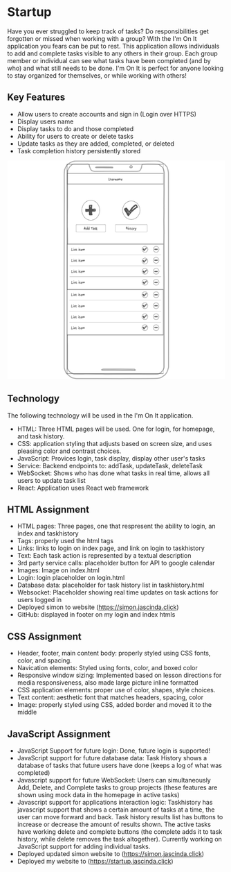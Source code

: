 # Startup
Have you ever struggled to keep track of tasks? Do responsibilities get forgotten or missed when working with a group? With the I'm On It application you fears can be put to rest. This application allows individuals to add and complete tasks visible to any others in their group. Each group member or individual can see what tasks have been completed (and by who) and what still needs to be done. I'm On It is perfect for anyone looking to stay organized for themselves, or while working with others! 
## Key Features
- Allow users to create accounts and sign in (Login over HTTPS)
- Display users name 
- Display tasks to do and those completed
- Ability for users to create or delete tasks 
- Update tasks as they are added, completed, or deleted
- Task completion history persistently stored

![Sketch](image.png)

## Technology 
The following technology will be used in the I'm On It application.

- HTML: Three HTML pages will be used. One for login, for homepage, and task history.
- CSS: application styling that adjusts based on screen size, and uses pleasing color and contrast choices. 
- JavaScript: Provices login, task display, display other user's tasks 
- Service: Backend endpoints to: addTask, updateTask, deleteTask
- WebSocket: Shows who has done what tasks in real time, allows all users to update task list 
- React: Application uses React web framework 

## HTML Assignment 
- HTML pages: Three pages, one that respresent the ability to login, an index and taskhistory
- Tags: properly used the html tags 
- Links: links to login on index page, and link on login to taskhistory
- Text: Each task action is represented by a textual description
- 3rd party service calls: placeholder button for API to google calendar
- Images: Image on index.html
- Login: login placeholder on login.html
- Database data: placeholder for task history list in taskhistory.html
- Websocket: Placeholder showing real time updates on task actions for users logged in 
- Deployed simon to website (https://simon.jascinda.click)
- GitHub: displayed in footer on my login and index htmls 

## CSS Assignment
- Header, footer, main content body: properly styled using CSS fonts, color, and spacing. 
- Navication elements: Styled using fonts, color, and boxed color
- Responsive window sizing: Implemented based on lesson directions for media responsiveness, also made large picture inline formatted
- CSS application elements: proper use of color, shapes, style choices. 
- Text content: aesthetic font that matches headers, spacing, color 
- Image: properly styled using CSS, added border and moved it to the middle

## JavaScript Assignment
- JavaScript Support for future login: Done, future login is supported!
- JavaScript support for future database data: Task History shows a database of tasks that future users have done (keeps a log of what was completed)
- Javascript support for future WebSocket: Users can simultaneously Add, Delete, and Complete tasks to group projects (these features are shown using mock data in the homepage in active tasks)
- Javascript support for applications interaction logic: Taskhistory has javascript support that shows a certain amount of tasks at a time, the user can move forward and back. Task history results list has buttons to increase or decrease the amount of results shown. The active tasks have working delete and complete buttons (the complete adds it to task history, while delete removes the task altogether). Currently working on JavaScript support for adding individual tasks. 
- Deployed updated simon website to (https://simon.jascinda.click)
- Deployed my website to (https://startup.jascinda.click)
